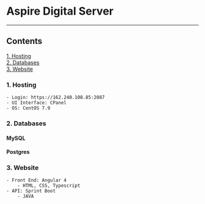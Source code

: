# Aspire Digital Server
---
## Contents

[1. Hosting](#1-Hosting)  
[2. Databases](#2-Databases)  
[3. Website](#3-Website)

### 1. Hosting
    - Login: https://162.240.108.85:2087
    - UI Interface: CPanel
    - OS: CentOS 7.9

### 2. Databases

#### MySQL

#### Postgres

### 3. Website

    - Front End: Angular 4
        - HTML, CSS, Typescript
    - API: Sprint Boot
        - JAVA
